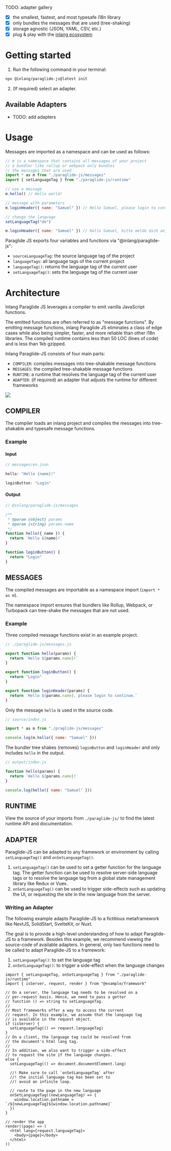 <!-- ## ATTENTION: Paraglide is in pre-release mode. Discuss the API at https://github.com/inlang/monorepo/discussions/1464 -->
<doc-links>
    <doc-link title="ATTENTION: Paraglide is in pre-release mode." icon="mdi:github" href="https://github.com/inlang/monorepo/discussions/1464" description="Discuss the API on GitHub."></doc-link>
</doc-links>

<doc-gallery>TODO: adapter gallery</doc-gallery>

- [x] the smallest, fastest, and most typesafe i18n library
- [x] only bundles the messages that are used (tree-shaking)
- [x] storage agnostic (JSON, YAML, CSV, etc.)
- [x] plug & play with the [inlang ecosystem](https://inlang.com/marketplace)

# Getting started

1. Run the following command in your terminal:

```bash
npx @inlang/paraglide-js@latest init
```

2. (If required) select an adapter.

## Available Adapters

- TODO: add adapters

# Usage

Messages are imported as a namespace and can be used as follows:

```js
// m is a namespace that contains all messages of your project
// a bundler like rollup or webpack only bundles
// the messages that are used
import * as m from "./paraglide-js/messages"
import { setLanguageTag } from "./paraglide-js/runtime"

// use a message
m.hello() // Hello world!

// message with parameters
m.loginHeader({ name: "Samuel" }) // Hello Samuel, please login to continue.

// change the language
setLanguageTag("de")

m.loginHeader({ name: "Samuel" }) // Hallo Samuel, bitte melde dich an, um fortzufahren.
```

Paraglide JS exports four variables and functions via "@inlang/paraglide-js":

- `sourceLanguageTag`: the source language tag of the project
- `languageTags`: all language tags of the current project
- `languageTag()`: returns the language tag of the current user
- `setLanguageTag()`: sets the language tag of the current user

# Architecture

Inlang Paraglide JS leverages a compiler to emit vanilla JavaScript functions.

The emitted functions are often referred to as "message functions". By emitting message functions, inlang Paraglide JS eliminates a class of edge cases while also being simpler, faster, and more reliable than other i18n libraries. The compiled runtime contains less than 50 LOC (lines of code) and is less than 1kb gzipped.

Inlang Paraglide-JS consists of four main parts:

- `COMPILER`: compiles messages into tree-shakable message functions
- `MESSAGES`: the compiled tree-shakable message functions
- `RUNTIME`: a runtime that resolves the language tag of the current user
- `ADAPTER`: (if required) an adapter that adjusts the runtime for different frameworks

<img src="https://cdn.jsdelivr.net/gh/inlang/monorepo@latest/inlang/source-code/paraglide/paraglide-js/assets/architecture.svg">

## COMPILER

The compiler loads an inlang project and compiles the messages into tree-shakable and typesafe message functions.

### Example

#### Input

```js
// messages/en.json

hello: "Hello {name}!"

loginButton: "Login"
```

#### Output

```js
// @inlang/paraglide-js/messages

/**
 * @param {object} params
 * @param {string} params.name
 */
function hello({ name }) {
  return `Hello ${name}!`
}

function loginButton() {
  return "Login"
}
```

## MESSAGES

The compiled messages are importable as a namespace import (`import * as m`).

The namespace import ensures that bundlers like Rollup, Webpack, or Turbopack can tree-shake the messages that are not used.

### Example

Three compiled message functions exist in an example project.

```js
// ./paraglide-js/messages.js

export function hello(params) {
  return `Hello ${params.name}!`
}

export function loginButton() {
  return "Login"
}

export function loginHeader(params) {
  return `Hello ${params.name}, please login to continue.`
}
```

Only the message `hello` is used in the source code.

```js
// source/index.js

import * as m from "./praglide-js/messages"

console.log(m.hello({ name: "Samuel" }))
```

The bundler tree shakes (removes) `loginButton` and `loginHeader` and only includes `hello` in the output.

```js
// output/index.js

function hello(params) {
  return `Hello ${params.name}!`
}

console.log(hello({ name: "Samuel" }))
```

## RUNTIME

View the source of your imports from `./paraglide-js/` to find the latest runtime API and documentation.

## ADAPTER

Paraglide-JS can be adapted to any framework or environment by calling `setLanguageTag()` and `onSetLanguageTag()`.

1.  `setLanguageTag()` can be used to set a getter function for the language tag. The getter function can be used to resolve server-side language tags or to resolve the language tag from a global state management library like Redux or Vuex.
2.  `onSetLanguageTag()` can be used to trigger side-effects such as updating the UI, or requesting the site in the new language from the server.

### Writing an Adapter

The following example adapts Paraglide-JS to a fictitious metaframework like NextJS, SolidStart, SvelteKit, or Nuxt.

The goal is to provide a high-level understanding of how to adapt Paraglide-JS to a framework. Besides this example, we recommend viewing the source-code of available adapters. In general, only two functions need to be called to adapt Paraglide-JS to a framework:

1. `setLanguageTag()`: to set the language tag
2. `onSetLanguageTag()`: to trigger a side-effect when the language changes

```tsx
import { setLanguageTag, onSetLanguageTag } from "./paraglide-js/runtime"
import { isServer, request, render } from "@example/framework"

// On a server, the language tag needs to be resolved on a
// per-request basis. Hence, we need to pass a getter
// function () => string to setLanguageTag.
//
// Most frameworks offer a way to access the current
// request. In this example, we assume that the language tag
// is available in the request object.
if (isServer) {
  setLanguageTag(() => request.languageTag)
}
// On a client, the language tag could be resolved from
// the document's html lang tag.
//
// In addition, we also want to trigger a side-effect
// to request the site if the language changes.
else {
  setLanguageTag(() => document.documentElement.lang)

  //! Make sure to call `onSetLanguageTag` after
  //! the initial language tag has been set to
  //! avoid an infinite loop.

  // route to the page in the new language
  onSetLanguageTag((newLanguageTag) => {
    window.location.pathname = `/${newLanguageTag}${window.location.pathname}`
  })
}

// render the app
render((page) => (
  <html lang={request.languageTag}>
    <body>{page}</body>
  </html>
))
```
